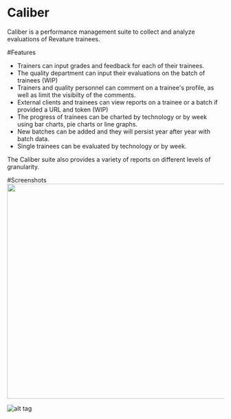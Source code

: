 # Caliber
Caliber is a performance management suite to collect and analyze evaluations of Revature trainees. 

#Features <br>
* Trainers can input grades and feedback for each of their trainees. 
* The quality department can input their evaluations on the batch of trainees (WIP)
* Trainers and quality personnel can comment on a trainee's profile, as well as limit the visibilty of the comments. 
* External clients and trainees can view reports on a trainee or a batch if provided a URL and token (WIP)
* The progress of trainees can be charted by technology or by week using bar charts, pie charts or line graphs.
* New batches can be added and they will persist year after year with batch data.
* Single trainees can be evaluated by technology or by week.

The Caliber suite also provides a variety of reports on different levels of granularity.

#Screenshots
<img src="https://github.com/pjw6193/caliber/blob/master/images/all%20batch%20chart.png?raw=true" height="500" width="600"/>
<br/>

![alt tag](https://media.glassdoor.com/sqll/1266141/revature-squarelogo-1461616605672.png "Revature")

